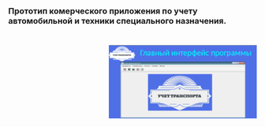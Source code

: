 ### Прототип комерческого приложения по учету автомобильной и техники специального назначения. 
#

<img align="right" src="https://github.com/kolesnikovvitaliy/pet_project_uavto/blob/main/img/Главный_интерфейс_программы.png" width="300"/>

